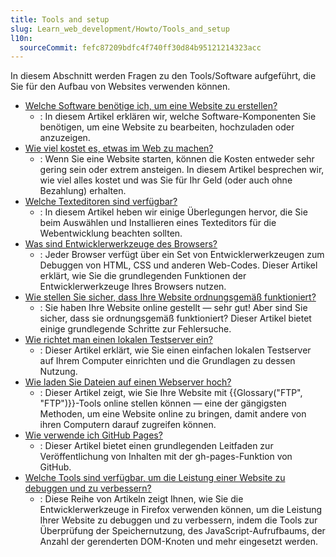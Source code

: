 ```yaml
---
title: Tools and setup
slug: Learn_web_development/Howto/Tools_and_setup
l10n:
  sourceCommit: fefc87209bdfc4f740ff30d84b95121214323acc
---
```


In diesem Abschnitt werden Fragen zu den Tools/Software aufgeführt, die Sie für den Aufbau von Websites verwenden können.

- [Welche Software benötige ich, um eine Website zu erstellen?](/de/docs/Learn_web_development/Howto/Tools_and_setup/What_software_do_I_need)
  - : In diesem Artikel erklären wir, welche Software-Komponenten Sie benötigen, um eine Website zu bearbeiten, hochzuladen oder anzuzeigen.
- [Wie viel kostet es, etwas im Web zu machen?](/de/docs/Learn_web_development/Howto/Tools_and_setup/How_much_does_it_cost)
  - : Wenn Sie eine Website starten, können die Kosten entweder sehr gering sein oder extrem ansteigen. In diesem Artikel besprechen wir, wie viel alles kostet und was Sie für Ihr Geld (oder auch ohne Bezahlung) erhalten.
- [Welche Texteditoren sind verfügbar?](/de/docs/Learn_web_development/Howto/Tools_and_setup/Available_text_editors)
  - : In diesem Artikel heben wir einige Überlegungen hervor, die Sie beim Auswählen und Installieren eines Texteditors für die Webentwicklung beachten sollten.
- [Was sind Entwicklerwerkzeuge des Browsers?](/de/docs/Learn_web_development/Howto/Tools_and_setup/What_are_browser_developer_tools)
  - : Jeder Browser verfügt über ein Set von Entwicklerwerkzeugen zum Debuggen von HTML, CSS und anderen Web-Codes. Dieser Artikel erklärt, wie Sie die grundlegenden Funktionen der Entwicklerwerkzeuge Ihres Browsers nutzen.
- [Wie stellen Sie sicher, dass Ihre Website ordnungsgemäß funktioniert?](/de/docs/Learn_web_development/Howto/Tools_and_setup/Checking_that_your_web_site_is_working_properly)
  - : Sie haben Ihre Website online gestellt — sehr gut! Aber sind Sie sicher, dass sie ordnungsgemäß funktioniert? Dieser Artikel bietet einige grundlegende Schritte zur Fehlersuche.
- [Wie richtet man einen lokalen Testserver ein?](/de/docs/Learn_web_development/Howto/Tools_and_setup/set_up_a_local_testing_server)
  - : Dieser Artikel erklärt, wie Sie einen einfachen lokalen Testserver auf Ihrem Computer einrichten und die Grundlagen zu dessen Nutzung.
- [Wie laden Sie Dateien auf einen Webserver hoch?](/de/docs/Learn_web_development/Howto/Tools_and_setup/Upload_files_to_a_web_server)
  - : Dieser Artikel zeigt, wie Sie Ihre Website mit {{Glossary("FTP", "FTP")}}-Tools online stellen können — eine der gängigsten Methoden, um eine Website online zu bringen, damit andere von ihren Computern darauf zugreifen können.
- [Wie verwende ich GitHub Pages?](/de/docs/Learn_web_development/Howto/Tools_and_setup/Using_GitHub_pages)
  - : Dieser Artikel bietet einen grundlegenden Leitfaden zur Veröffentlichung von Inhalten mit der gh-pages-Funktion von GitHub.
- [Welche Tools sind verfügbar, um die Leistung einer Website zu debuggen und zu verbessern?](https://firefox-source-docs.mozilla.org/devtools-user/performance/index.html)
  - : Diese Reihe von Artikeln zeigt Ihnen, wie Sie die Entwicklerwerkzeuge in Firefox verwenden können, um die Leistung Ihrer Website zu debuggen und zu verbessern, indem die Tools zur Überprüfung der Speichernutzung, des JavaScript-Aufrufbaums, der Anzahl der gerenderten DOM-Knoten und mehr eingesetzt werden.

